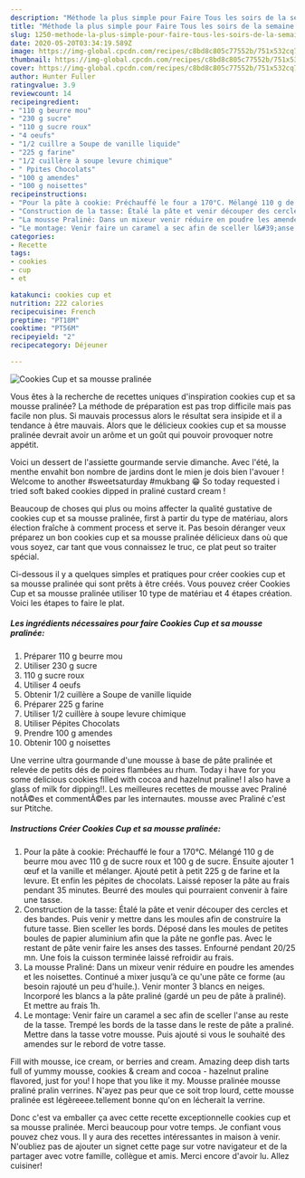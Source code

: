 ```yaml
---
description: "Méthode la plus simple pour Faire Tous les soirs de la semaine Cookies Cup et sa mousse pralinée"
title: "Méthode la plus simple pour Faire Tous les soirs de la semaine Cookies Cup et sa mousse pralinée"
slug: 1250-methode-la-plus-simple-pour-faire-tous-les-soirs-de-la-semaine-cookies-cup-et-sa-mousse-pralinee
date: 2020-05-20T03:34:19.589Z
image: https://img-global.cpcdn.com/recipes/c8bd8c805c77552b/751x532cq70/cookies-cup-et-sa-mousse-pralinee-photo-principale-de-la-recette.jpg
thumbnail: https://img-global.cpcdn.com/recipes/c8bd8c805c77552b/751x532cq70/cookies-cup-et-sa-mousse-pralinee-photo-principale-de-la-recette.jpg
cover: https://img-global.cpcdn.com/recipes/c8bd8c805c77552b/751x532cq70/cookies-cup-et-sa-mousse-pralinee-photo-principale-de-la-recette.jpg
author: Hunter Fuller
ratingvalue: 3.9
reviewcount: 14
recipeingredient:
- "110 g beurre mou"
- "230 g sucre"
- "110 g sucre roux"
- "4 oeufs"
- "1/2 cuillre a Soupe de vanille liquide"
- "225 g farine"
- "1/2 cuillère à soupe levure chimique"
- " Ppites Chocolats"
- "100 g amendes"
- "100 g noisettes"
recipeinstructions:
- "Pour la pâte à cookie: Préchauffé le four a 170°C. Mélangé 110 g de beurre mou avec 110 g de sucre roux et 100 g de sucre. Ensuite ajouter 1 œuf et la vanille et mélanger. Ajouté petit à petit 225 g de farine et la levure. Et enfin les pépites de chocolats. Laissé reposer la pâte au frais pendant 35 minutes. Beurré des moules qui pourraient convenir à faire une tasse."
- "Construction de la tasse: Étalé la pâte et venir découper des cercles et des bandes. Puis venir y mettre dans les moules afin de construire la future tasse. Bien sceller les bords. Déposé dans les moules de petites boules de papier aluminium afin que la pâte ne gonfle pas. Avec le restant de pâte venir faire les anses des tasses. Enfourné pendant 20/25 mn. Une fois la cuisson terminée laissé refroidir au frais."
- "La mousse Praliné: Dans un mixeur venir réduire en poudre les amendes et les noisettes. Continué a mixer jusqu’à ce qu&#39;une pâte ce forme (au besoin rajouté un peu d&#39;huile.). Venir monter 3 blancs en neiges. Incorporé les blancs a la pâte praliné (gardé un peu de pâte à praliné). Et mettre au frais 1h."
- "Le montage: Venir faire un caramel a sec afin de sceller l&#39;anse au reste de la tasse. Trempé les bords de la tasse dans le reste de pâte a praliné. Mettre dans la tasse votre mousse. Puis ajouté si vous le souhaité des amendes sur le rebord de votre tasse."
categories:
- Recette
tags:
- cookies
- cup
- et

katakunci: cookies cup et 
nutrition: 222 calories
recipecuisine: French
preptime: "PT18M"
cooktime: "PT56M"
recipeyield: "2"
recipecategory: Déjeuner

---
```



![Cookies Cup et sa mousse pralinée](https://img-global.cpcdn.com/recipes/c8bd8c805c77552b/751x532cq70/cookies-cup-et-sa-mousse-pralinee-photo-principale-de-la-recette.jpg)

Vous êtes à la recherche de recettes uniques d'inspiration cookies cup et sa mousse pralinée? La méthode de préparation est pas trop difficile mais pas facile non plus. Si mauvais processus alors le résultat sera insipide et il a tendance à être mauvais. Alors que le délicieux cookies cup et sa mousse pralinée devrait avoir un arôme et un goût qui pouvoir provoquer notre appétit.

Voici un dessert de l&#39;assiette gourmande servie dimanche. Avec l&#39;été, la menthe envahit bon nombre de jardins dont le mien je dois bien l&#39;avouer ! Welcome to another #sweetsaturday #mukbang 😁 So today requested i tried soft baked cookies dipped in praliné custard cream !

Beaucoup de choses qui plus ou moins affecter la qualité gustative de cookies cup et sa mousse pralinée, first à partir du type de matériau, alors élection fraîche à comment process et serve it. Pas besoin déranger veux préparez un bon cookies cup et sa mousse pralinée délicieux dans où que vous soyez, car tant que vous connaissez le truc, ce plat peut so traiter spécial.


Ci-dessous il y a quelques simples et pratiques pour créer cookies cup et sa mousse pralinée qui sont prêts à être créés. Vous pouvez créer Cookies Cup et sa mousse pralinée utiliser 10 type de matériau et 4 étapes création. Voici les étapes to faire le plat.

<!--inarticleads1-->

##### Les ingrédients nécessaires pour faire Cookies Cup et sa mousse pralinée:

1. Préparer 110 g beurre mou
1. Utiliser 230 g sucre
1.  110 g sucre roux
1. Utiliser 4 oeufs
1. Obtenir 1/2 cuillère a Soupe de vanille liquide
1. Préparer 225 g farine
1. Utiliser 1/2 cuillère à soupe levure chimique
1. Utiliser  Pépites Chocolats
1. Prendre 100 g amendes
1. Obtenir 100 g noisettes


Une verrine ultra gourmande d&#39;une mousse à base de pâte pralinée et relevée de petits dés de poires flambées au rhum. Today i have for you some delicious cookies filled with cocoa and hazelnut praline! I also have a glass of milk for dipping!!. Les meilleures recettes de mousse avec Praliné notÃ©es et commentÃ©es par les internautes. mousse avec Praliné c&#39;est sur Ptitche. 

<!--inarticleads2-->

##### Instructions Créer Cookies Cup et sa mousse pralinée:

1. Pour la pâte à cookie: Préchauffé le four a 170°C. Mélangé 110 g de beurre mou avec 110 g de sucre roux et 100 g de sucre. Ensuite ajouter 1 œuf et la vanille et mélanger. Ajouté petit à petit 225 g de farine et la levure. Et enfin les pépites de chocolats. Laissé reposer la pâte au frais pendant 35 minutes. Beurré des moules qui pourraient convenir à faire une tasse.
1. Construction de la tasse: Étalé la pâte et venir découper des cercles et des bandes. Puis venir y mettre dans les moules afin de construire la future tasse. Bien sceller les bords. Déposé dans les moules de petites boules de papier aluminium afin que la pâte ne gonfle pas. Avec le restant de pâte venir faire les anses des tasses. Enfourné pendant 20/25 mn. Une fois la cuisson terminée laissé refroidir au frais.
1. La mousse Praliné: Dans un mixeur venir réduire en poudre les amendes et les noisettes. Continué a mixer jusqu’à ce qu&#39;une pâte ce forme (au besoin rajouté un peu d&#39;huile.). Venir monter 3 blancs en neiges. Incorporé les blancs a la pâte praliné (gardé un peu de pâte à praliné). Et mettre au frais 1h.
1. Le montage: Venir faire un caramel a sec afin de sceller l&#39;anse au reste de la tasse. Trempé les bords de la tasse dans le reste de pâte a praliné. Mettre dans la tasse votre mousse. Puis ajouté si vous le souhaité des amendes sur le rebord de votre tasse.


Fill with mousse, ice cream, or berries and cream. Amazing deep dish tarts full of yummy mousse, cookies &amp; cream and cocoa - hazelnut praline flavored, just for you! I hope that you like it my. Mousse pralinée mousse praliné pralin verrines. N&#39;ayez pas peur que ce soit trop lourd, cette mousse pralinée est légèreeee.tellement bonne qu&#39;on en lécherait la verrine. 


Donc c'est va emballer ça avec cette recette exceptionnelle cookies cup et sa mousse pralinée. Merci beaucoup pour votre temps. Je confiant vous pouvez chez vous. Il y aura des recettes  intéressantes in maison à venir. N'oubliez pas de ajouter un signet cette page sur votre navigateur et de la partager avec votre famille, collègue et amis. Merci encore d'avoir lu. Allez cuisiner!
